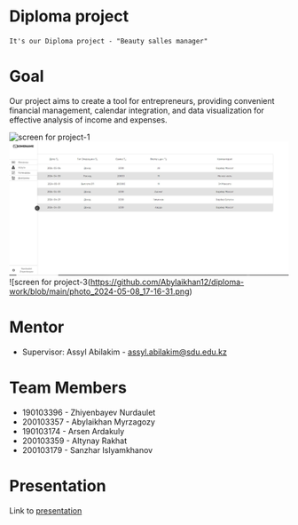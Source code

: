 # Diploma project
    It's our Diploma project - "Beauty salles manager"

# Goal
  Our project aims to create a tool for entrepreneurs, providing convenient financial management, calendar integration, and data visualization for effective analysis of income and   expenses.

![screen for project-1]([https://github.com/Abylaikhan12/diploma-work/blob/main/photo_2024-05-08_17-16-24.png)
![screen for project-2](https://github.com/Abylaikhan12/diploma-work/blob/main/photo_2024-05-08_17-16-24.png)
![screen for project-3(https://github.com/Abylaikhan12/diploma-work/blob/main/photo_2024-05-08_17-16-31.png)


# Mentor
- Supervisor: Assyl Abilakim - assyl.abilakim@sdu.edu.kz

# Team Members
- 190103396 - Zhiyenbayev Nurdaulet
- 200103357 - Abylaikhan Myrzagozy
- 190103174 - Arsen Ardakuly
- 200103359 - Altynay Rakhat
- 200103179 - Sanzhar Islyamkhanov

# Presentation
  Link to <a href="">presentation</a>
